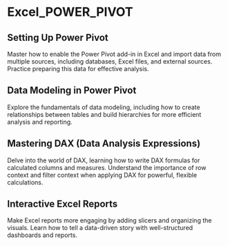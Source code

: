 # Excel_POWER_PIVOT

## Setting Up Power Pivot

Master how to enable the Power Pivot add-in in Excel and import data from
multiple sources, including databases, Excel files, and external sources.
Practice preparing this data for effective analysis.

## Data Modeling in Power Pivot

Explore the fundamentals of data modeling, including how to create relationships
between tables and build hierarchies for more efficient analysis and reporting.

## Mastering DAX (Data Analysis Expressions)

Delve into the world of DAX, learning how to write DAX formulas for calculated
columns and measures. Understand the importance of row context and filter
context when applying DAX for powerful, flexible calculations.

## Interactive Excel Reports

Make Excel reports more engaging by adding slicers and organizing the visuals.
Learn how to tell a data-driven story with well-structured dashboards and
reports.
